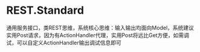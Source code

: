 # REST.Standard
通用服务接口，类REST思维，系统核心思维：输入输出均面向Model，系统建议实用Post请求，因为有ActionHandler代理，实用Post将远比Get方便，如需调试，可以自定义ActionHandler输出调试信息即可
